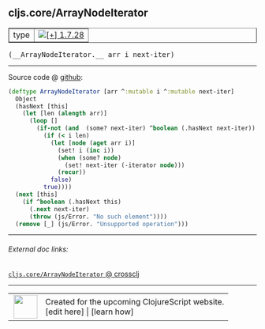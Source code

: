 ## cljs.core/ArrayNodeIterator



 <table border="1">
<tr>
<td>type</td>
<td><a href="https://github.com/cljsinfo/cljs-api-docs/tree/1.7.28"><img valign="middle" alt="[+] 1.7.28" title="Added in 1.7.28" src="https://img.shields.io/badge/+-1.7.28-lightgrey.svg"></a> </td>
</tr>
</table>


 <samp>
(__ArrayNodeIterator.__ arr i next-iter)<br>
</samp>

---







Source code @ [github](https://github.com/clojure/clojurescript/blob/r1.7.48/src/main/cljs/cljs/core.cljs#L6397-L6415):

```clj
(deftype ArrayNodeIterator [arr ^:mutable i ^:mutable next-iter]
  Object
  (hasNext [this]
    (let [len (alength arr)]
      (loop []
        (if-not (and  (some? next-iter) ^boolean (.hasNext next-iter))
          (if (< i len)
            (let [node (aget arr i)]
              (set! i (inc i))
              (when (some? node)
                (set! next-iter (-iterator node)))
              (recur))
            false)
          true))))
  (next [this]
    (if ^boolean (.hasNext this)
      (.next next-iter)
      (throw (js/Error. "No such element"))))
  (remove [_] (js/Error. "Unsupported operation")))
```

<!--
Repo - tag - source tree - lines:

 <pre>
clojurescript @ r1.7.48
└── src
    └── main
        └── cljs
            └── cljs
                └── <ins>[core.cljs:6397-6415](https://github.com/clojure/clojurescript/blob/r1.7.48/src/main/cljs/cljs/core.cljs#L6397-L6415)</ins>
</pre>

-->

---



###### External doc links:

[`cljs.core/ArrayNodeIterator` @ crossclj](http://crossclj.info/fun/cljs.core.cljs/ArrayNodeIterator.html)<br>

---

 <table>
<tr><td>
<img valign="middle" align="right" width="48px" src="http://i.imgur.com/Hi20huC.png">
</td><td>
Created for the upcoming ClojureScript website.<br>
[edit here] | [learn how]
</td></tr></table>

[edit here]:https://github.com/cljsinfo/cljs-api-docs/blob/master/cljsdoc/cljs.core/ArrayNodeIterator.cljsdoc
[learn how]:https://github.com/cljsinfo/cljs-api-docs/wiki/cljsdoc-files

<!--

This information was too distracting to show to readers, but I'll leave it
commented here since it is helpful to:

- pretty-print the data used to generate this document
- and show how to retrieve that data



The API data for this symbol:

```clj
{:ns "cljs.core",
 :name "ArrayNodeIterator",
 :type "type",
 :signature ["[arr i next-iter]"],
 :source {:code "(deftype ArrayNodeIterator [arr ^:mutable i ^:mutable next-iter]\n  Object\n  (hasNext [this]\n    (let [len (alength arr)]\n      (loop []\n        (if-not (and  (some? next-iter) ^boolean (.hasNext next-iter))\n          (if (< i len)\n            (let [node (aget arr i)]\n              (set! i (inc i))\n              (when (some? node)\n                (set! next-iter (-iterator node)))\n              (recur))\n            false)\n          true))))\n  (next [this]\n    (if ^boolean (.hasNext this)\n      (.next next-iter)\n      (throw (js/Error. \"No such element\"))))\n  (remove [_] (js/Error. \"Unsupported operation\")))",
          :title "Source code",
          :repo "clojurescript",
          :tag "r1.7.48",
          :filename "src/main/cljs/cljs/core.cljs",
          :lines [6397 6415]},
 :full-name "cljs.core/ArrayNodeIterator",
 :full-name-encode "cljs.core/ArrayNodeIterator",
 :history [["+" "1.7.28"]]}

```

Retrieve the API data for this symbol:

```clj
;; from Clojure REPL
(require '[clojure.edn :as edn])
(-> (slurp "https://raw.githubusercontent.com/cljsinfo/cljs-api-docs/catalog/cljs-api.edn")
    (edn/read-string)
    (get-in [:symbols "cljs.core/ArrayNodeIterator"]))
```

-->
